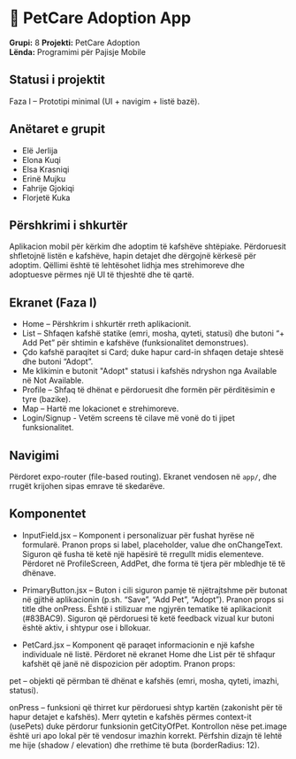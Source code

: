# 🐾 PetCare Adoption App

**Grupi:** 8 
**Projekti:** PetCare Adoption  
**Lënda:** Programimi për Pajisje Mobile  

## Statusi i projektit
Faza I – Prototipi minimal (UI + navigim + listë bazë).

## Anëtaret e grupit

- Elë Jerlija
- Elona Kuqi
- Elsa Krasniqi
- Erinë Mujku
- Fahrije Gjokiqi
- Florjetë Kuka

## Përshkrimi i shkurtër
Aplikacion mobil për kërkim dhe adoptim të kafshëve shtëpiake. Përdoruesit shfletojnë listën e kafshëve, hapin detajet dhe dërgojnë kërkesë për adoptim. Qëllimi është të lehtësohet lidhja mes strehimoreve dhe adoptuesve përmes një UI të thjeshtë dhe të qartë.


## Ekranet (Faza I)
- Home – Përshkrim i shkurtër rreth aplikacionit.
- List – Shfaqen kafshë statike (emri, mosha, qyteti, statusi) dhe butoni “+ Add Pet” për shtimin e kafshëve (funksionalitet demonstrues).
- Çdo kafshë paraqitet si Card; duke hapur card-in shfaqen detaje shtesë dhe butoni “Adopt”.
- Me klikimin e butonit "Adopt" statusi i kafshës ndryshon nga Available në Not Available.
- Profile – Shfaq të dhënat e përdoruesit dhe formën për përditësimin e tyre (bazike).
- Map – Hartë me lokacionet e strehimoreve.
- Login/Signup - Vetëm screens të cilave më vonë do ti jipet funksionalitet.

## Navigimi
Përdoret expo-router (file-based routing). Ekranet vendosen në `app/`, dhe rrugët krijohen sipas emrave të skedarëve.


## Komponentet 
- InputField.jsx – Komponent i personalizuar për fushat hyrëse në formularë.
Pranon props si label, placeholder, value dhe onChangeText.
Siguron që fusha të ketë një hapësirë të rregullt midis elementeve.
Përdoret në ProfileScreen, AddPet, dhe forma të tjera për mbledhje të të dhënave.

- PrimaryButton.jsx – Buton i cili siguron pamje të njëtrajtshme për butonat në gjithë aplikacionin (p.sh. “Save”, “Add Pet”, “Adopt”).
Pranon props si title dhe onPress.
Është i stilizuar me ngjyrën tematike të aplikacionit (#83BAC9).
Siguron që përdoruesi të ketë feedback vizual kur butoni është aktiv, i shtypur ose i bllokuar.

- PetCard.jsx – Komponent që paraqet informacionin e një kafshe individuale në listë.
Përdoret në ekranet Home dhe List për të shfaqur kafshët që janë në dispozicion për adoptim.
Pranon props:

pet – objekti që përmban të dhënat e kafshës (emri, mosha, qyteti, imazhi, statusi).

onPress – funksioni që thirret kur përdoruesi shtyp kartën (zakonisht për të hapur detajet e kafshës).
Merr qytetin e kafshës përmes context-it (usePets) duke përdorur funksionin getCityOfPet.
Kontrollon nëse pet.image është uri apo lokal për të vendosur imazhin korrekt.
Përfshin dizajn të lehtë me hije (shadow / elevation) dhe rrethime të buta (borderRadius: 12).
